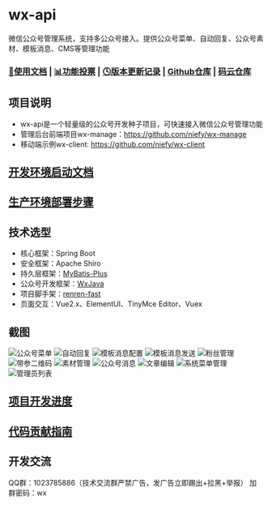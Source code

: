 # wx-api
微信公众号管理系统，支持多公众号接入。提供公众号菜单、自动回复、公众号素材、模板消息、CMS等管理功能

### [📖使用文档](https://www.yuque.com/nifury/wx) | [📊功能投票](https://wj.qq.com/s2/5896407/a381) | [🕓版本更新记录](https://www.yuque.com/nifury/wx/gd11wb) | [Github仓库](https://github.com/niefy/wx-api) | [码云仓库](https://gitee.com/niefy/wx-api)

## 项目说明
- wx-api是一个轻量级的公众号开发种子项目，可快速接入微信公众号管理功能
- 管理后台前端项目wx-manage：https://github.com/niefy/wx-manage
- 移动端示例wx-client: https://github.com/niefy/wx-client

## [开发环境启动文档](https://www.yuque.com/nifury/wx/guobb7)
## [生产环境部署步骤](https://www.yuque.com/nifury/wx/ofehhv)

## 技术选型
- 核心框架：Spring Boot
- 安全框架：Apache Shiro
- 持久层框架：[MyBatis-Plus](https://baomidou.oschina.io/mybatis-plus-doc/#/quick-start)
- 公众号开发框架：[WxJava](https://github.com/Wechat-Group/WxJava)
- 项目脚手架：[renren-fast](https://gitee.com/renrenio/renren-fast)
- 页面交互：Vue2.x、ElementUI、TinyMce Editor、Vuex


## 截图
![公众号菜单](https://s1.ax1x.com/2020/04/10/GTq6sI.png)
![自动回复](https://s1.ax1x.com/2020/04/10/GTqyQA.png)
![模板消息配置](https://s1.ax1x.com/2020/04/18/JnKZhF.jpg)
![模板消息发送](https://s1.ax1x.com/2020/04/18/JnKEkT.jpg)
![粉丝管理](https://s1.ax1x.com/2020/04/18/JnKVtU.jpg)
![带参二维码](https://s1.ax1x.com/2020/04/18/JnKF00.jpg)
![素材管理](https://s1.ax1x.com/2020/05/20/Y7djHI.jpg)
![公众号消息](https://s1.ax1x.com/2020/05/20/Y7dXDA.jpg)
![文章编辑](https://s1.ax1x.com/2020/04/10/GTqrzd.png)
![系统菜单管理](https://s1.ax1x.com/2020/04/18/JnKk7V.jpg)
![管理员列表](https://s1.ax1x.com/2020/04/18/JnKimq.jpg)

## [项目开发进度](https://www.yuque.com/nifury/wx/kens6d)
## [代码贡献指南](https://www.yuque.com/nifury/wx/ykqswi)

## 开发交流
QQ群：1023785886（技术交流群严禁广告，发广告立即踢出+拉黑+举报） 加群密码：wx 
